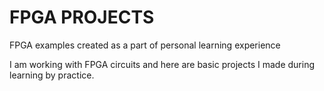 # FPGA PROJECTS

FPGA examples created as a part of personal learning experience

I am working with FPGA circuits and here are basic projects I made during learning by practice.
